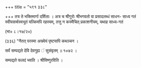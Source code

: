 +++
title = "५९१ ३३८"

+++
तत्र ते भक्तिमार्गा दर्शिताः । अत्र च श्रीगुरोः श्रीभगवतो वा प्रसादलब्धं साधन- साध्य गतं स्वीयसर्व्वस्वभूतं यत्किमपि रहस्यम्, तत्तु न कस्मैचित् प्रकाशनीयम्, यथाह साध्य-गतं 

(भा० ८।१७/२०) 

(३३६) "नैतत् परस्मा अख्येयं पृष्टयापि कथञ्चन । 

सर्वं सम्पद्यते देवि देवगुह्य ं सुसंवृतम् ॥ १०७२ । 

सम्पद्यते फलदं भवति । श्रीविष्णुरविति । 
